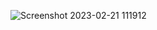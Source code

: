 ![Screenshot 2023-02-21 111912](https://user-images.githubusercontent.com/99132893/220258608-45412264-4cbc-489a-80b6-b33774c2824c.jpg)
